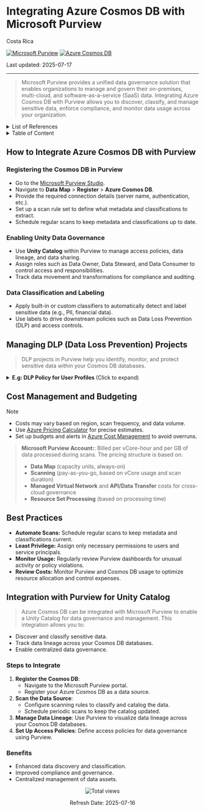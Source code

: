 # Integrating Azure Cosmos DB with Microsoft Purview

Costa Rica

[![Microsoft Purview](https://img.shields.io/badge/Microsoft-Purview-blue)](https://learn.microsoft.com/en-us/azure/purview/) [![Azure Cosmos DB](https://img.shields.io/badge/Azure-CosmosDB-blue)](https://learn.microsoft.com/en-us/azure/cosmos-db/)

Last updated: 2025-07-17

---

> Microsoft Purview provides a unified data governance solution that enables organizations to manage and govern their on-premises, multi-cloud, and software-as-a-service (SaaS) data. Integrating Azure Cosmos DB with Purview allows you to discover, classify, and manage sensitive data, enforce compliance, and monitor data usage across your organization.

<details>
<summary>List of References</summary>

- [Microsoft Purview Documentation](https://learn.microsoft.com/en-us/azure/purview/)
- [Azure Cosmos DB Documentation](https://learn.microsoft.com/en-us/azure/cosmos-db/)
- [Azure Pricing Calculator](https://azure.microsoft.com/en-us/pricing/calculator/)

</details>

<details>
<summary>Table of Content</summary>

- [How to Integrate Azure Cosmos DB with Purview](#how-to-integrate-azure-cosmos-db-with-purview)
  - [Registering the Cosmos DB in Purview](#registering-the-cosmos-db-in-purview)
  - [Enabling Unity Data Governance](#enabling-unity-data-governance)
  - [Data Classification and Labeling](#data-classification-and-labeling)
- [Managing DLP Data Loss Prevention Projects](#managing-dlp-data-loss-prevention-projects)
- [Cost Management and Budgeting](#cost-management-and-budgeting)
- [Best Practices](#best-practices)
- [Integration with Purview for Unity Catalog](#integration-with-purview-for-unity-catalog)
  - [Steps to Integrate](#steps-to-integrate)
  - [Benefits](#benefits)
      
</details>

## How to Integrate Azure Cosmos DB with Purview

### Registering the Cosmos DB in Purview

- Go to the [Microsoft Purview Studio](https://web.purview.azure.com/).
- Navigate to **Data Map** > **Register** > **Azure Cosmos DB**.
- Provide the required connection details (server name, authentication, etc.).
- Set up a scan rule set to define what metadata and classifications to extract.
- Schedule regular scans to keep metadata and classifications up to date.

### Enabling Unity Data Governance

- Use **Unity Catalog** within Purview to manage access policies, data lineage, and data sharing.
- Assign roles such as Data Owner, Data Steward, and Data Consumer to control access and responsibilities.
- Track data movement and transformations for compliance and auditing.

### Data Classification and Labeling

- Apply built-in or custom classifiers to automatically detect and label sensitive data (e.g., PII, financial data).
- Use labels to drive downstream policies such as Data Loss Prevention (DLP) and access controls.

## Managing DLP (Data Loss Prevention) Projects

> DLP projects in Purview help you identify, monitor, and protect sensitive data within your Cosmos DB databases.

<details>
<summary><b>E.g: DLP Policy for User Profiles</b> (Click to expand)</summary>

> Safeguard user profile data stored in Cosmos DB.

**Steps:**

1. **Create a DLP Policy:** Apply to `user_profiles`, `preferences`, and `activity_logs`.
2. **Define Detection Rules:** Use classifiers for sensitive tokens, user identifiers, and session metadata.
3. **Set Actions:**  
   - Encrypt outputs containing sensitive user fields.  
   - Alert admins for bulk export actions.
4. **Monitor and Audit:** Track frequency of database reads and ensure they map to approved business operations.

</details>

## Cost Management and Budgeting

> [!NOTE]
>
> - Costs may vary based on region, scan frequency, and data volume.
> - Use [Azure Pricing Calculator](https://azure.microsoft.com/en-us/pricing/calculator/) for precise estimates.
> - Set up budgets and alerts in [Azure Cost Management](https://learn.microsoft.com/en-us/azure/cost-management-billing/costs/) to avoid overruns.

> **Microsoft Purview Account:**: Billed per vCore-hour and per GB of data processed during scans.
> The pricing structure is based on:
>
> - **Data Map** (capacity units, always-on)
> - **Scanning** (pay-as-you-go, based on vCore usage and scan duration)
> - **Managed Virtual Network** and **API/Data Transfer** costs for cross-cloud governance
> - **Resource Set Processing** (based on processing time)

## Best Practices

- **Automate Scans:** Schedule regular scans to keep metadata and classifications current.
- **Least Privilege:** Assign only necessary permissions to users and service principals.
- **Monitor Usage:** Regularly review Purview dashboards for unusual activity or policy violations.
- **Review Costs:** Monitor Purview and Cosmos DB usage to optimize resource allocation and control expenses.

## Integration with Purview for Unity Catalog

> Azure Cosmos DB can be integrated with Microsoft Purview to enable a Unity Catalog for data governance and management. This integration allows you to:

- Discover and classify sensitive data.
- Track data lineage across your Cosmos DB databases.
- Enable centralized data governance.

### Steps to Integrate

1. **Register the Cosmos DB**:
   - Navigate to the Microsoft Purview portal.
   - Register your Azure Cosmos DB as a data source.
2. **Scan the Data Source**:
   - Configure scanning rules to classify and catalog the data.
   - Schedule periodic scans to keep the catalog updated.
3. **Manage Data Lineage**: Use Purview to visualize data lineage across your Cosmos DB databases.
4. **Set Up Access Policies**: Define access policies for data governance using Purview.

### Benefits

- Enhanced data discovery and classification.
- Improved compliance and governance.
- Centralized management of data assets.

<!-- START BADGE -->
<div align="center">
  <img src="https://img.shields.io/badge/Total%20views-31-limegreen" alt="Total views">
  <p>Refresh Date: 2025-07-16</p>
</div>
<!-- END BADGE -->
